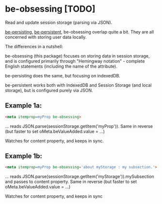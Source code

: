 # be-obsessing [TODO]

Read and update session storage (parsing via JSON).

[be-persisting](https://github.com/bahrus/be-persisting), [be-persistent](https://github.com/bahrus/be-persistent), be-obsessing overlap quite a bit.  They are all concerned with storing user data locally.

The differences in a nutshell:

be-obsessing (this package) focuses on storing data in session storage, and is configured primarily through "Hemingway notation" -  complete English statements (including the name of the attribute).

be-persisting does the same, but focusing on indexedDB.

be-persistent works both with IndexedDB and Session Storage (and local storage), but is configured purely via JSON.

## Example 1a:

```html
<meta itemprop=myProp be-obsessing>
```

... reads JSON.parse(sessionStorage.getItem('myProp')).  Same in reverse (but faster to set oMeta.beValueAdded.value = ...)

Watches for content property, and keeps in sync.

## Example 1b:

```html
<meta itemprop=myProp be-obsessing='about myStorage : my subsection.'>
```

... reads JSON.parse(sessionStorage.getItem('myStorage')).mySubsection and passes to content property.  Same in reverse (but faster to set oMeta.beValueAdded.value = ...)

Watches for content property, and keeps in sync 